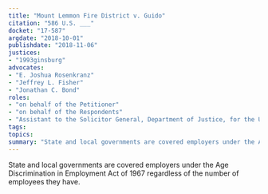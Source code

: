 ```yaml
---
title: "Mount Lemmon Fire District v. Guido"
citation: "586 U.S. ___"
docket: "17-587"
argdate: "2018-10-01"
publishdate: "2018-11-06"
justices:
- "1993ginsburg"
advocates:
- "E. Joshua Rosenkranz"
- "Jeffrey L. Fisher"
- "Jonathan C. Bond"
roles:
- "on behalf of the Petitioner"
- "on behalf of the Respondents"
- "Assistant to the Solicitor General, Department of Justice, for the United States, as amicus curiae, supporting the Respondents"
tags:
topics:
summary: "State and local governments are covered employers under the Age Discrimination in Employment Act of 1967 regardless of the number of employees they have."
---
```

State and local governments are covered employers under the Age Discrimination in Employment Act of 1967 regardless of the number of employees they have.